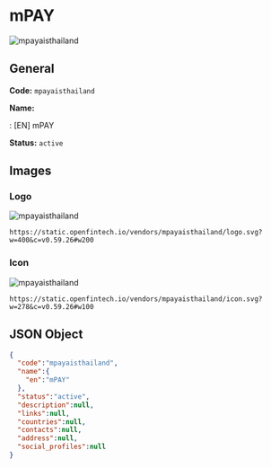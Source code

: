 
# mPAY 
![mpayaisthailand](https://static.openfintech.io/vendors/mpayaisthailand/logo.svg?w=400&c=v0.59.26#w200)  

## General 
 
**Code:** `mpayaisthailand` 
 
**Name:** 
 
:	[EN] mPAY 
 
**Status:** `active` 
 

## Images 

### Logo 
 
![mpayaisthailand](https://static.openfintech.io/vendors/mpayaisthailand/logo.svg?w=400&c=v0.59.26#w200)  

```
https://static.openfintech.io/vendors/mpayaisthailand/logo.svg?w=400&c=v0.59.26#w200
```  

### Icon 
 
![mpayaisthailand](https://static.openfintech.io/vendors/mpayaisthailand/icon.svg?w=278&c=v0.59.26#w100)  

```
https://static.openfintech.io/vendors/mpayaisthailand/icon.svg?w=278&c=v0.59.26#w100
```  

## JSON Object 

```json
{
  "code":"mpayaisthailand",
  "name":{
    "en":"mPAY"
  },
  "status":"active",
  "description":null,
  "links":null,
  "countries":null,
  "contacts":null,
  "address":null,
  "social_profiles":null
}
```  
